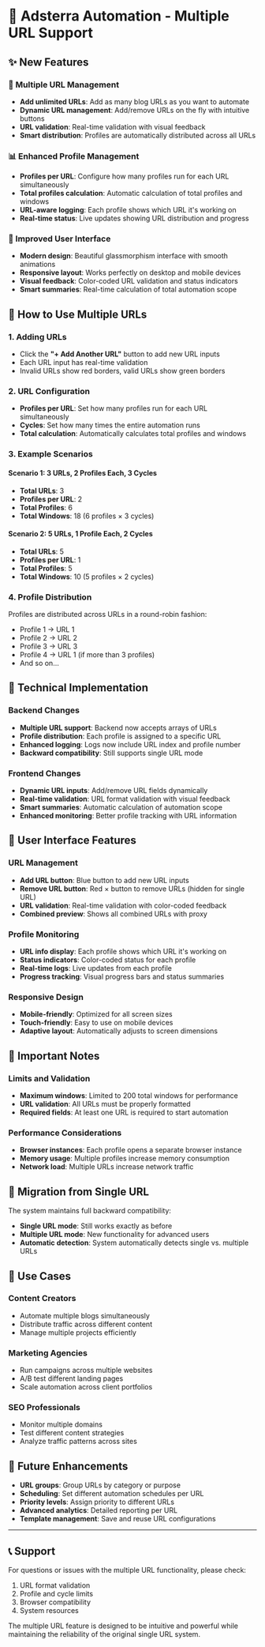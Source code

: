 # 🚀 Adsterra Automation - Multiple URL Support

## ✨ New Features

### 🔗 Multiple URL Management

-   **Add unlimited URLs**: Add as many blog URLs as you want to automate
-   **Dynamic URL management**: Add/remove URLs on the fly with intuitive buttons
-   **URL validation**: Real-time validation with visual feedback
-   **Smart distribution**: Profiles are automatically distributed across all URLs

### 📊 Enhanced Profile Management

-   **Profiles per URL**: Configure how many profiles run for each URL simultaneously
-   **Total profiles calculation**: Automatic calculation of total profiles and windows
-   **URL-aware logging**: Each profile shows which URL it's working on
-   **Real-time status**: Live updates showing URL distribution and progress

### 🎨 Improved User Interface

-   **Modern design**: Beautiful glassmorphism interface with smooth animations
-   **Responsive layout**: Works perfectly on desktop and mobile devices
-   **Visual feedback**: Color-coded URL validation and status indicators
-   **Smart summaries**: Real-time calculation of total automation scope

## 🚀 How to Use Multiple URLs

### 1. Adding URLs

-   Click the **"+ Add Another URL"** button to add new URL inputs
-   Each URL input has real-time validation
-   Invalid URLs show red borders, valid URLs show green borders

### 2. URL Configuration

-   **Profiles per URL**: Set how many profiles run for each URL simultaneously
-   **Cycles**: Set how many times the entire automation runs
-   **Total calculation**: Automatically calculates total profiles and windows

### 3. Example Scenarios

#### Scenario 1: 3 URLs, 2 Profiles Each, 3 Cycles

-   **Total URLs**: 3
-   **Profiles per URL**: 2
-   **Total Profiles**: 6
-   **Total Windows**: 18 (6 profiles × 3 cycles)

#### Scenario 2: 5 URLs, 1 Profile Each, 2 Cycles

-   **Total URLs**: 5
-   **Profiles per URL**: 1
-   **Total Profiles**: 5
-   **Total Windows**: 10 (5 profiles × 2 cycles)

### 4. Profile Distribution

Profiles are distributed across URLs in a round-robin fashion:

-   Profile 1 → URL 1
-   Profile 2 → URL 2
-   Profile 3 → URL 3
-   Profile 4 → URL 1 (if more than 3 profiles)
-   And so on...

## 🔧 Technical Implementation

### Backend Changes

-   **Multiple URL support**: Backend now accepts arrays of URLs
-   **Profile distribution**: Each profile is assigned to a specific URL
-   **Enhanced logging**: Logs now include URL index and profile number
-   **Backward compatibility**: Still supports single URL mode

### Frontend Changes

-   **Dynamic URL inputs**: Add/remove URL fields dynamically
-   **Real-time validation**: URL format validation with visual feedback
-   **Smart summaries**: Automatic calculation of automation scope
-   **Enhanced monitoring**: Better profile tracking with URL information

## 📱 User Interface Features

### URL Management

-   **Add URL button**: Blue button to add new URL inputs
-   **Remove URL button**: Red × button to remove URLs (hidden for single URL)
-   **URL validation**: Real-time validation with color-coded feedback
-   **Combined preview**: Shows all combined URLs with proxy

### Profile Monitoring

-   **URL info display**: Each profile shows which URL it's working on
-   **Status indicators**: Color-coded status for each profile
-   **Real-time logs**: Live updates from each profile
-   **Progress tracking**: Visual progress bars and status summaries

### Responsive Design

-   **Mobile-friendly**: Optimized for all screen sizes
-   **Touch-friendly**: Easy to use on mobile devices
-   **Adaptive layout**: Automatically adjusts to screen dimensions

## 🚨 Important Notes

### Limits and Validation

-   **Maximum windows**: Limited to 200 total windows for performance
-   **URL validation**: All URLs must be properly formatted
-   **Required fields**: At least one URL is required to start automation

### Performance Considerations

-   **Browser instances**: Each profile opens a separate browser instance
-   **Memory usage**: Multiple profiles increase memory consumption
-   **Network load**: Multiple URLs increase network traffic

## 🔄 Migration from Single URL

The system maintains full backward compatibility:

-   **Single URL mode**: Still works exactly as before
-   **Multiple URL mode**: New functionality for advanced users
-   **Automatic detection**: System automatically detects single vs. multiple URLs

## 🎯 Use Cases

### Content Creators

-   Automate multiple blogs simultaneously
-   Distribute traffic across different content
-   Manage multiple projects efficiently

### Marketing Agencies

-   Run campaigns across multiple websites
-   A/B test different landing pages
-   Scale automation across client portfolios

### SEO Professionals

-   Monitor multiple domains
-   Test different content strategies
-   Analyze traffic patterns across sites

## 🚀 Future Enhancements

-   **URL groups**: Group URLs by category or purpose
-   **Scheduling**: Set different automation schedules per URL
-   **Priority levels**: Assign priority to different URLs
-   **Advanced analytics**: Detailed reporting per URL
-   **Template management**: Save and reuse URL configurations

---

## 📞 Support

For questions or issues with the multiple URL functionality, please check:

1. URL format validation
2. Profile and cycle limits
3. Browser compatibility
4. System resources

The multiple URL feature is designed to be intuitive and powerful while maintaining the reliability of the original single URL system.
